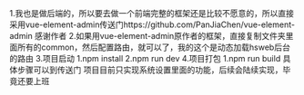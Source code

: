 1.我也是做后端的，所以要去做一个前端完整的框架还是比较不愿意的，所以直接采用vue-element-admin传送门https://github.com/PanJiaChen/vue-element-admin  感谢作者
2.如果用vue-element-admin原作者的框架，直接复制文件夹里面所有的common，然后配置路由，就可以了，我的这个是动态加载hsweb后台的路由
3.项目启动
  1.npm install
  2.npm run dev
4.项目打包
  1.npm run build
具体步骤可以到传送门
项目目前只实现系统设置里面的功能，后续会陆续实现，毕竟还要上班

